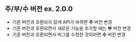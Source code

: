## 주/부/수 버전 ex. 2.0.0

- 기존 버전과 호환되지 않게 API가 바뀌면 __주__ 버전 변경
- 기존 버전과 호환되면서 새로운 기능을 추가할 때는 __부__ 버전 변경
- 기존 버전과 호환되면서 버그를 수정한 것이라면 __수__ 버전 변경